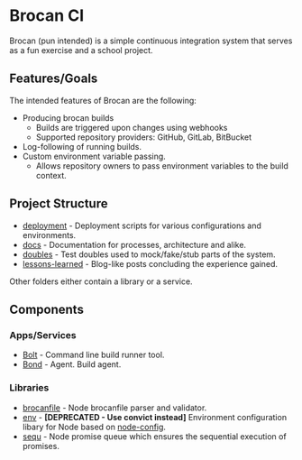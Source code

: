 # Brocan CI

Brocan (pun intended) is a simple continuous integration system that serves as a fun exercise and a school project.

## Features/Goals

The intended features of Brocan are the following:

  * Producing brocan builds
    * Builds are triggered upon changes using webhooks
    * Supported repository providers: GitHub, GitLab, BitBucket
  * Log-following of running builds.
  * Custom environment variable passing.
    * Allows repository owners to pass environment variables to the build context.

## Project Structure

  * [deployment](deployment) - Deployment scripts for various configurations and environments.
  * [docs](docs) - Documentation for processes, architecture and alike.
  * [doubles](doubles) - Test doubles used to mock/fake/stub parts of the system.
  * [lessons-learned](lessons-learned) - Blog-like posts concluding the experience gained.

Other folders either contain a library or a service.

## Components

### Apps/Services

  * [Bolt](bolt) - Command line build runner tool.
  * [Bond](bond) - Agent. Build agent.

### Libraries

  * [brocanfile](brocanfile) - Node brocanfile parser and validator.
  * [env](env) - **[DEPRECATED - Use convict instead]** Environment configuration libary for Node based on [node-config](https://github.com/lorenwest/node-config).
  * [sequ](sequ) - Node promise queue which ensures the sequential execution of promises.
